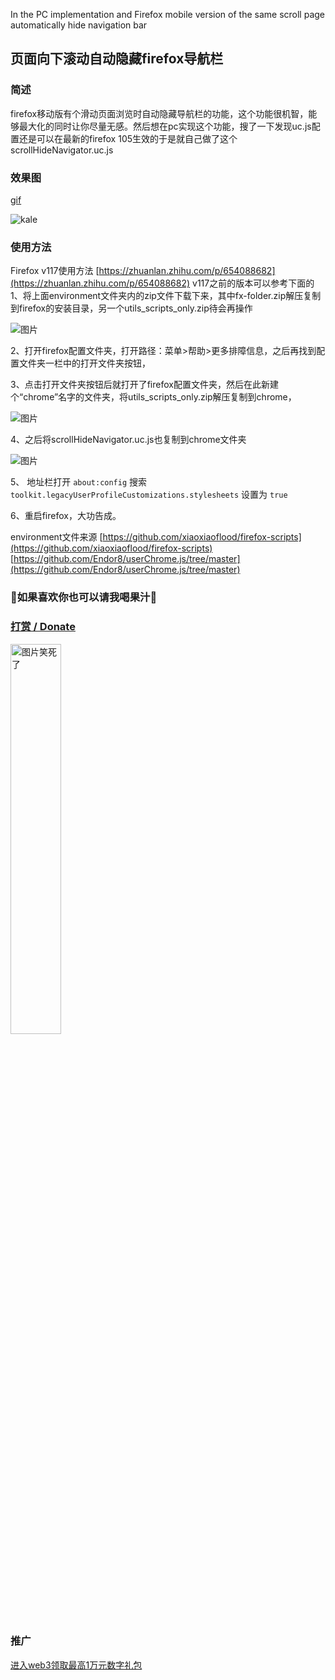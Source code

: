 In the PC implementation and Firefox mobile version of the same scroll page automatically hide navigation bar
## 页面向下滚动自动隐藏firefox导航栏
### 简述
firefox移动版有个滑动页面浏览时自动隐藏导航栏的功能，这个功能很机智，能够最大化的同时让你尽量无感。然后想在pc实现这个功能，搜了一下发现uc.js配置还是可以在最新的firefox 105生效的于是就自己做了这个scrollHideNavigator.uc.js
### 效果图
[gif](https://ozingi.github.io/img/Preview_scrollHideNavigator.gif)

<img src="https://ozingi.github.io/img/Preview_scrollHideNavigator.gif" alt="kale"/>


### 使用方法

Firefox v117使用方法 [https://zhuanlan.zhihu.com/p/654088682](https://zhuanlan.zhihu.com/p/654088682)
v117之前的版本可以参考下面的
1、将上面environment文件夹内的zip文件下载下来，其中fx-folder.zip解压复制到firefox的安装目录，另一个utils_scripts_only.zip待会再操作

![图片](https://user-images.githubusercontent.com/23213458/184523496-dc5bc83e-2e1e-4d74-bd2d-cfd1e96ae2a1.png)

2、打开firefox配置文件夹，打开路径：菜单>帮助>更多排障信息，之后再找到配置文件夹一栏中的打开文件夹按钮，

3、点击打开文件夹按钮后就打开了firefox配置文件夹，然后在此新建个“chrome”名字的文件夹，将utils_scripts_only.zip解压复制到chrome，

![图片](https://user-images.githubusercontent.com/23213458/184523514-0865c8a6-cc1d-4711-8cbb-5ddfe40a904e.png)

4、之后将scrollHideNavigator.uc.js也复制到chrome文件夹

![图片](https://user-images.githubusercontent.com/23213458/184523536-3b363e99-6e49-4af0-8a25-3e7f82f34467.png)

5、 地址栏打开 `about:config` 搜索 `toolkit.legacyUserProfileCustomizations.stylesheets` 设置为 `true`

6、重启firefox，大功告成。

environment文件来源
[https://github.com/xiaoxiaoflood/firefox-scripts](https://github.com/xiaoxiaoflood/firefox-scripts)
[https://github.com/Endor8/userChrome.js/tree/master](https://github.com/Endor8/userChrome.js/tree/master)

### 🥰如果喜欢你也可以请我喝果汁🥰
### [打赏 / Donate](https://ozingi.github.io/img/payment/Alipay.jpg)
<img alt="图片笑死了" style="width:40% " src="https://ozingi.github.io/img/payment/Alipay.jpg"/>

### 推广
[进入web3领取最高1万元数字礼包](https://ozingi.github.io/html/AD/crypto.html)

